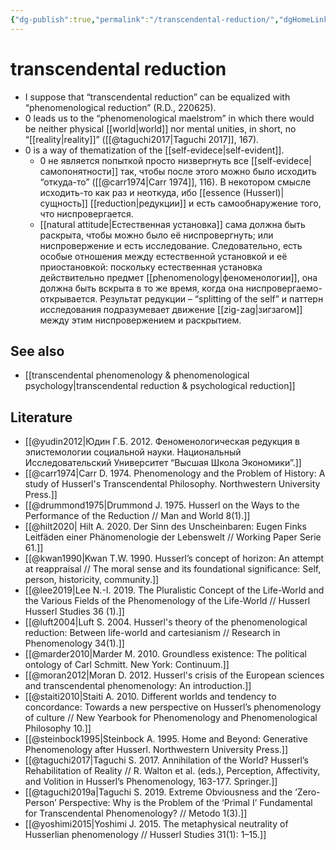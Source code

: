 ```yaml
---
{"dg-publish":true,"permalink":"/transcendental-reduction/","dgHomeLink":false,"dgPassFrontmatter":false}
---
```


# transcendental reduction
- I suppose that “transcendental reduction” can be equalized with “phenomenological reduction” (R.D., 220625).
- 0 leads us to the “phenomenological maelstrom” in which there would be neither physical [[world|world]] nor mental unities, in short, no “[[reality|reality]]” ([[@taguchi2017|Taguchi 2017]], 167).
- 0 is a way of thematization of the [[self-evidece|self-evident]].
	- 0 не является попыткой просто низвергнуть все [[self-evidece|самопонятности]] так, чтобы после этого можно было исходить “откуда-то” ([[@carr1974|Carr 1974]], 116). В некотором смысле исходить-то как раз и неоткуда, ибо [[essence (Husserl)|сущность]] [[reduction|редукции]] и есть самообнаружение того, что ниспровергается.
	- [[natural attitude|Естественная установка]] сама должна быть раскрыта, чтобы можно было её ниспровергнуть; или ниспровержение и есть исследование. Следовательно, есть особые отношения между естественной установкой и её приостановкой: поскольку естественная установка действительно предмет [[phenomenology|феноменологии]], она должна быть вскрыта в то же время, когда она ниспровергаемо-открывается. Результат редукции – “splitting of the self” и паттерн исследования подразумевает движение [[zig-zag|зигзагом]] между этим ниспровержением и раскрытием.

## See also
- [[transcendental phenomenology & phenomenological psychology|transcendental reduction & psychological reduction]]


## Literature
- [[@yudin2012|Юдин Г.Б. 2012. Феноменологическая редукция в эпистемологии социальной науки. Национальный Исследовательский Университет “Высшая Школа Экономики”.]]
- [[@carr1974|Carr D. 1974. Phenomenology and the Problem of History: A study of Husserl's Transcendental Philosophy. Northwestern University Press.]]
- [[@drummond1975|Drummond J. 1975. Husserl on the Ways to the Performance of the Reduction // Man and World 8(1).]]
- [[@hilt2020| Hilt A. 2020. Der Sinn des Unscheinbaren: Eugen Finks Leitfäden einer Phänomenologie der Lebenswelt // Working Paper Serie 61.]]
- [[@kwan1990|Kwan T.W. 1990. Husserl’s concept of horizon: An attempt at reappraisal // The moral sense and its foundational significance: Self, person, historicity, community.]]
- [[@lee2019|Lee N.-I. 2019. The Pluralistic Concept of the Life-World and the Various Fields of the Phenomenology of the Life-World // Husserl Husserl Studies 36 (1).]]
- [[@luft2004|Luft S. 2004. Husserl's theory of the phenomenological reduction: Between life-world and cartesianism // Research in Phenomenology 34(1).]]
- [[@marder2010|Marder M. 2010. Groundless existence: The political ontology of Carl Schmitt. New York: Continuum.]]
- [[@moran2012|Moran D. 2012. Husserl's crisis of the European sciences and transcendental phenomenology: An introduction.]]
- [[@staiti2010|Staiti A. 2010. Different worlds and tendency to concordance: Towards a new perspective on Husserl’s phenomenology of culture // New Yearbook for Phenomenology and Phenomenological Philosophy 10.]]
- [[@steinbock1995|Steinbock A. 1995. Home and Beyond: Generative Phenomenology after Husserl. Northwestern University Press.]]
- [[@taguchi2017|Taguchi S. 2017. Annihilation of the World? Husserl’s Rehabilitation of Reality // R. Walton et al. (eds.), Perception, Affectivity, and Volition in Husserl’s Phenomenology, 163-177. Springer.]]
- [[@taguchi2019a|Taguchi S. 2019. Extreme Obviousness and the ‘Zero-Person’ Perspective: Why is the Problem of the ‘Primal I’ Fundamental for Transcendental Phenomenology? // Metodo 1(3).]]
- [[@yoshimi2015|Yoshimi J. 2015. The metaphysical neutrality of Husserlian phenomenology // Husserl Studies 31(1): 1–15.]]

